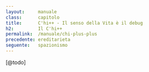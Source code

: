 ```yaml
---
layout:     manuale
class:      capitolo
title:      C'hi++ - Il senso della Vita è il debug
h2:         Il C'hi++
permalink:  /manuale/chi-plus-plus
precedente: ereditarieta
seguente:   spazionismo
---
```


[@todo]